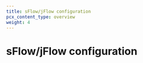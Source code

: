 ```yaml
---
title: sFlow/jFlow configuration
pcx_content_type: overview
weight: 4
---
```


# sFlow/jFlow configuration